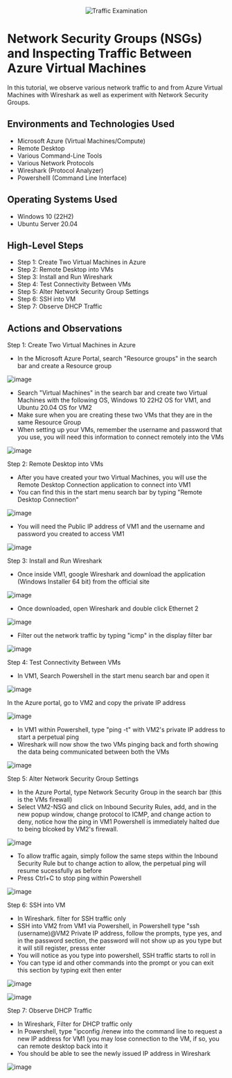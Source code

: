 <p align="center">
<img src="https://i.imgur.com/Ua7udoS.png" alt="Traffic Examination"/>
</p>

<h1>Network Security Groups (NSGs) and Inspecting Traffic Between Azure Virtual Machines</h1>
In this tutorial, we observe various network traffic to and from Azure Virtual Machines with Wireshark as well as experiment with Network Security Groups. <br />



<h2>Environments and Technologies Used</h2>

- Microsoft Azure (Virtual Machines/Compute)
- Remote Desktop
- Various Command-Line Tools
- Various Network Protocols 
- Wireshark (Protocol Analyzer)
- Powershelll (Command Line Interface)

<h2>Operating Systems Used </h2>

- Windows 10 (22H2)
- Ubuntu Server 20.04

<h2>High-Level Steps</h2>

- Step 1: Create Two Virtual Machines in Azure
- Step 2: Remote Desktop into VMs
- Step 3: Install and Run Wireshark
- Step 4: Test Connectivity Between VMs
- Step 5: Alter Network Security Group Settings
- Step 6: SSH into VM
- Step 7: Observe DHCP Traffic 

<h2>Actions and Observations</h2>

Step 1: Create Two Virtual Machines in Azure
- In the Microsoft Azure Portal, search "Resource groups" in the search bar and create a Resource group

![image](https://github.com/thechristinaq/Azure-network-protocols/assets/165831241/582317f7-0b1f-43b1-bbe5-8711124a01fa)

- Search "Virtual Machines" in the search bar and create two Virtual Machines with the following OS, Windows 10 22H2 OS for VM1, and Ubuntu 20.04 OS for VM2
- Make sure when you are creating these two VMs that they are in the same Resource Group
- When setting up your VMs, remember the username and password that you use, you will need this information to connect remotely into the VMs

![image](https://github.com/thechristinaq/Azure-network-protocols/assets/165831241/2aa7231a-a68c-4f00-a79a-d7c546291149)


Step 2: Remote Desktop into VMs
- After you have created your two Virtual Machines, you will use the Remote Desktop Connection application to connect into VM1
- You can find this in the start menu search bar by typing "Remote Desktop Connection" 

![image](https://github.com/thechristinaq/Azure-network-protocols/assets/165831241/a0b1267b-b229-4bff-ab21-954ffabed1ce)

- You will need the Public IP address of VM1 and the username and password you created to access VM1

![image](https://github.com/thechristinaq/Azure-network-protocols/assets/165831241/5e5dbb2b-b2d3-49e5-97bb-6f5271f91f91)


Step 3: Install and Run Wireshark
- Once inside VM1, google Wireshark and download the application (Windows Installer 64 bit) from the official site

![image](https://github.com/thechristinaq/Azure-network-protocols/assets/165831241/c23f76e1-9647-4dba-82cb-7e7591d99619)

- Once downloaded, open Wireshark and double click Ethernet 2 

![image](https://github.com/thechristinaq/Azure-network-protocols/assets/165831241/ab792b66-4687-4f43-9277-d562c0a9fdbd)

- Filter out the network traffic by typing "icmp" in the display filter bar 

![image](https://github.com/thechristinaq/Azure-network-protocols/assets/165831241/7af0fe3a-ee9b-4c25-bbd2-28d8146fb6a4)


Step 4: Test Connectivity Between VMs
- In VM1, Search Powershell in the start menu search bar and open it 

![image](https://github.com/thechristinaq/Azure-network-protocols/assets/165831241/719ac2de-70c4-4fac-8691-fb9066abbe99)

In the Azure portal, go to VM2 and copy the private IP address 

![image](https://github.com/thechristinaq/Azure-network-protocols/assets/165831241/4f598ed9-a5f0-4180-a529-03692a56cca0)

- In VM1 within Powershell, type "ping -t" with VM2's private IP address to start a perpetual ping 
- Wireshark will now show the two VMs pinging back and forth showing the data being communicated between both the VMs 

![image](https://github.com/thechristinaq/Azure-network-protocols/assets/165831241/333223a0-d17e-4d8c-af91-1f7c06a3eb0e)


Step 5: Alter Network Security Group Settings
- In the Azure Portal, type Network Security Group in the search bar (this is the VMs firewall)
- Select VM2-NSG and click on Inbound Security Rules, add, and in the new popup window, change protocol to ICMP, and change action to deny, notice how the ping in VM1 Powershell is immediately halted due to being blcoked by VM2's firewall. 

![image](https://github.com/thechristinaq/Azure-network-protocols/assets/165831241/c790bfb6-a4fe-40d5-a7e6-1910ab15e612)

- To allow traffic again, simply follow the same steps within the Inbound Security Rule but to change action to allow, the perpetual ping will resume sucessfully as before 
- Press Ctrl+C to stop ping within Powershell
  
![image](https://github.com/thechristinaq/Azure-network-protocols/assets/165831241/354b88d7-c007-40fd-8fe5-2ca55f2a155f)

Step 6: SSH into VM
- In Wireshark. filter for SSH traffic only 
- SSH into VM2 from VM1 via Powershell, in Powershell type "ssh (username)@VM2 Private IP address, follow the prompts, type yes, and in the password section, the password will not show up as you type but it will still register, presss enter
- You will notice as you type into powershell, SSH traffic starts to roll in 
- You can type id and other commands into the prompt or you can exit this section by typing exit then enter 

![image](https://github.com/thechristinaq/Azure-network-protocols/assets/165831241/83e27d14-6973-4918-b05f-77b9fe228dad)

![image](https://github.com/thechristinaq/Azure-network-protocols/assets/165831241/53a1da94-8ef7-4348-b2f8-f408b1592f94)


Step 7: Observe DHCP Traffic
- In Wireshark, Filter for DHCP traffic only
- In Powershell, type "ipconfig /renew into the command line to request a new IP address for VM1 (you may lose connection to the VM, if so, you can remote desktop back into it 
- You should be able to see the newly issued IP address in Wireshark

![image](https://github.com/thechristinaq/Azure-network-protocols/assets/165831241/fe771e34-085a-4198-85ea-a7bf113f30d1)







